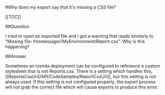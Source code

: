 #Why does my export say that it's missing a CSS file?

[[_TOC_]]

##Question

I tried to open an exported file and I got a warning that reads similarly to "Missing file: thismessage//MyEnvironment/Report.css". Why is this happening?

##Answer

Sometimes an Izenda deployment can be configured to reference a custom stylesheet that is not Reports.css. There is a setting which handles this, [[ReportsCssUrl|/API/CodeSamples/ReportCssUrl]], but this setting is not always used. If this setting is not configured properly, the export process will not grab the correct file which will cause exports to produce this error. 
